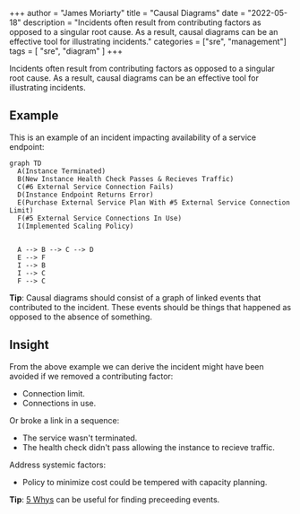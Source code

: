 +++
author = "James Moriarty"
title = "Causal Diagrams"
date = "2022-05-18"
description = "Incidents often result from contributing factors as opposed to a singular root cause. As a result, causal diagrams can be an effective tool for illustrating incidents."
categories = ["sre", "management"]
tags = [
  "sre",
  "diagram"
]
+++

Incidents often result from contributing factors as opposed to a singular root cause. As a result, causal diagrams can be an effective tool for illustrating incidents.

## Example

This is an example of an incident impacting availability of a service endpoint:

```mermaid
graph TD
  A(Instance Terminated)
  B(New Instance Health Check Passes & Recieves Traffic)
  C(#6 External Service Connection Fails)
  D(Instance Endpoint Returns Error)
  E(Purchase External Service Plan With #5 External Service Connection Limit)
  F(#5 External Service Connections In Use)
  I(Implemented Scaling Policy)

  
  A --> B --> C --> D
  E --> F
  I --> B
  I --> C
  F --> C
```
__Tip__: Causal diagrams should consist of a graph of linked events that contributed to the incident. These events should be things that happened as opposed to the absence of something.

## Insight

From the above example we can derive the incident might have been avoided if we removed a contributing factor:
* Connection limit.
* Connections in use.

Or broke a link in a sequence:
* The service wasn't terminated.
* The health check didn't pass allowing the instance to recieve traffic.

Address systemic factors:
* Policy to minimize cost could be tempered with capacity planning.

__Tip__: [5 Whys](https://www.mindtools.com/pages/article/newTMC_5W.htm) can be useful for finding preceeding events.